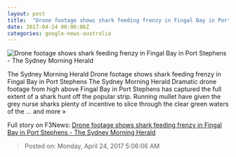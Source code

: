```yaml
---
layout: post
title:  "Drone footage shows shark feeding frenzy in Fingal Bay in Port Stephens - The Sydney Morning Herald"
date: 2017-04-24 00:06:06Z
categories: google-news-australia
---
```


![Drone footage shows shark feeding frenzy in Fingal Bay in Port Stephens - The Sydney Morning Herald](http://www.smh.com.au/content/dam/images/g/v/q/y/z/r/image.related.articleLeadwide.620x349.gvqyyj.png/1492995197648.jpg)

The Sydney Morning Herald Drone footage shows shark feeding frenzy in Fingal Bay in Port Stephens The Sydney Morning Herald Dramatic drone footage from high above Fingal Bay in Port Stephens has captured the full extent of a shark hunt off the popular strip. Running mullet have given the grey nurse sharks plenty of incentive to slice through the clear green waters of the ... and more »


Full story on F3News: [Drone footage shows shark feeding frenzy in Fingal Bay in Port Stephens - The Sydney Morning Herald](http://www.f3nws.com/n/RQAKHC)

> Posted on: Monday, April 24, 2017 5:06:06 AM
